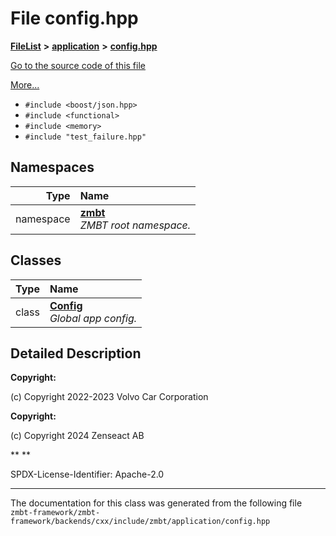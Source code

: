 

# File config.hpp



[**FileList**](files.md) **>** [**application**](dir_0cc19fbf7340471280b165ed90304d9a.md) **>** [**config.hpp**](config_8hpp.md)

[Go to the source code of this file](config_8hpp_source.md)

[More...](#detailed-description)

* `#include <boost/json.hpp>`
* `#include <functional>`
* `#include <memory>`
* `#include "test_failure.hpp"`













## Namespaces

| Type | Name |
| ---: | :--- |
| namespace | [**zmbt**](namespacezmbt.md) <br>_ZMBT root namespace._  |


## Classes

| Type | Name |
| ---: | :--- |
| class | [**Config**](classzmbt_1_1Config.md) <br>_Global app config._  |


















































## Detailed Description




**Copyright:**

(c) Copyright 2022-2023 Volvo Car Corporation 




**Copyright:**

(c) Copyright 2024 Zenseact AB 




**
**

SPDX-License-Identifier: Apache-2.0 





    

------------------------------
The documentation for this class was generated from the following file `zmbt-framework/zmbt-framework/backends/cxx/include/zmbt/application/config.hpp`

